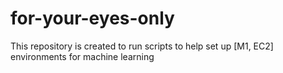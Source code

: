 # for-your-eyes-only
This repository is created to run scripts to help set up [M1, EC2] environments for machine learning
